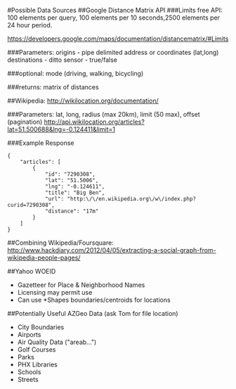 #Possible Data Sources
##Google Distance Matrix API
###Limits
free API: 100 elements per query, 100 elements per 10 seconds,2500 elements per 24 hour period.

https://developers.google.com/maps/documentation/distancematrix/#Limits

###Parameters:
origins - pipe delimited address or coordinates (lat,long)
destinations - ditto
sensor - true/false

###optional: 
mode (driving, walking, bicycling)

###returns: 
matrix of distances

##Wikipedia:
http://wikilocation.org/documentation/

###Parameters: 
lat, long, radius (max 20km), limit (50 max), offset (pagination)
http://api.wikilocation.org/articles?lat=51.500688&lng=-0.124411&limit=1

###Example Response
```
{
    "articles": [
        {
            "id": "7290308",
            "lat": "51.5006",
            "lng": "-0.124611",
            "title": "Big Ben",
            "url": "http:\/\/en.wikipedia.org\/w\/index.php?curid=7290308",
            "distance": "17m"
        }
    ]
}
```

##Combining Wikipedia/Foursquare:
http://www.hackdiary.com/2012/04/05/extracting-a-social-graph-from-wikipedia-people-pages/

##Yahoo WOEID
- Gazetteer for Place & Neighborhood Names
- Licensing may permit use
- Can use *Shapes boundaries/centroids for locations

##Potentially Useful AZGeo Data (ask Tom for file location)
- City Boundaries
- Airports
- Air Quality Data ("areab...")
- Golf Courses
- Parks
- PHX Libraries
- Schools
- Streets


